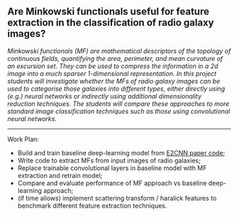 
## Are Minkowski functionals useful for feature extraction in the classification of radio galaxy images?

*Minkowski functionals (MF) are mathematical descriptors of the topology of continuous fields, quantifying the area, perimeter, and mean curvature 
of an excursion set. They can be used to compress the information in a 2d image into a much sparser 1-dimensional representation. In this project 
students will investigate whether the MFs of radio galaxy images can be used to categorise those galaxies into different types, either directly 
using (e.g.) neural networks or indirectly using additional dimensionality reduction techniques. The students will compare these approaches to more 
standard image classification techniques such as those using convolutional neural networks.*

---

Work Plan:

* Build and train baseline deep-learning model from [E2CNN paper code](https://github.com/as595/E2CNNRadGal);
* Write code to extract MFs from input images of radio galaxies;
* Replace trainable convolutional layers in baseline model with MF extraction and retrain model;
* Compare and evaluate performance of MF approach vs baseline deep-learning approach;
* (if time allows) implement scattering transform / haralick features to benchmark different feature extraction techniques.

